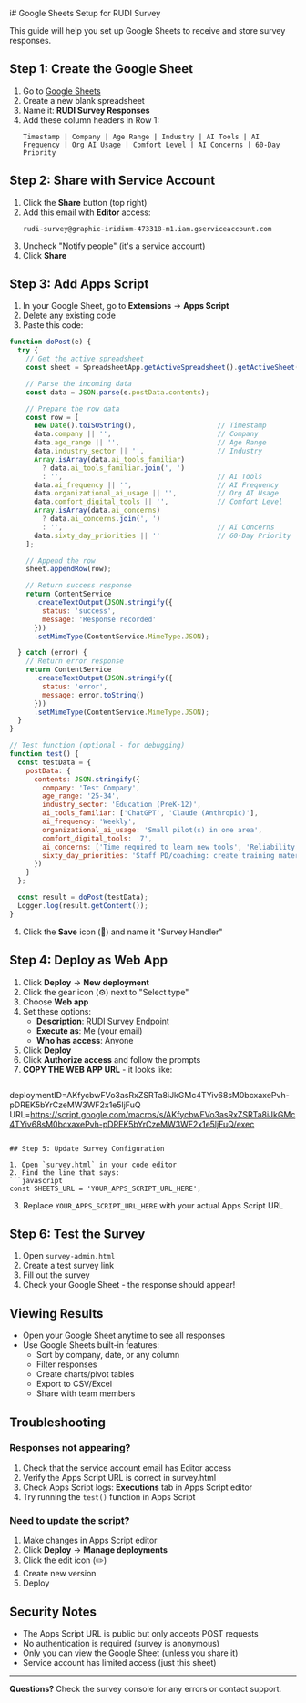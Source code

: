 i# Google Sheets Setup for RUDI Survey

This guide will help you set up Google Sheets to receive and store survey responses.

## Step 1: Create the Google Sheet

1. Go to [Google Sheets](https://sheets.google.com)
2. Create a new blank spreadsheet
3. Name it: **RUDI Survey Responses**
4. Add these column headers in Row 1:
   ```
   Timestamp | Company | Age Range | Industry | AI Tools | AI Frequency | Org AI Usage | Comfort Level | AI Concerns | 60-Day Priority
   ```

## Step 2: Share with Service Account

1. Click the **Share** button (top right)
2. Add this email with **Editor** access:
   ```
   rudi-survey@graphic-iridium-473318-m1.iam.gserviceaccount.com
   ```
3. Uncheck "Notify people" (it's a service account)
4. Click **Share**

## Step 3: Add Apps Script

1. In your Google Sheet, go to **Extensions** → **Apps Script**
2. Delete any existing code
3. Paste this code:

```javascript
function doPost(e) {
  try {
    // Get the active spreadsheet
    const sheet = SpreadsheetApp.getActiveSpreadsheet().getActiveSheet();

    // Parse the incoming data
    const data = JSON.parse(e.postData.contents);

    // Prepare the row data
    const row = [
      new Date().toISOString(),                    // Timestamp
      data.company || '',                          // Company
      data.age_range || '',                        // Age Range
      data.industry_sector || '',                  // Industry
      Array.isArray(data.ai_tools_familiar)
        ? data.ai_tools_familiar.join(', ')
        : '',                                      // AI Tools
      data.ai_frequency || '',                     // AI Frequency
      data.organizational_ai_usage || '',          // Org AI Usage
      data.comfort_digital_tools || '',            // Comfort Level
      Array.isArray(data.ai_concerns)
        ? data.ai_concerns.join(', ')
        : '',                                      // AI Concerns
      data.sixty_day_priorities || ''              // 60-Day Priority
    ];

    // Append the row
    sheet.appendRow(row);

    // Return success response
    return ContentService
      .createTextOutput(JSON.stringify({
        status: 'success',
        message: 'Response recorded'
      }))
      .setMimeType(ContentService.MimeType.JSON);

  } catch (error) {
    // Return error response
    return ContentService
      .createTextOutput(JSON.stringify({
        status: 'error',
        message: error.toString()
      }))
      .setMimeType(ContentService.MimeType.JSON);
  }
}

// Test function (optional - for debugging)
function test() {
  const testData = {
    postData: {
      contents: JSON.stringify({
        company: 'Test Company',
        age_range: '25-34',
        industry_sector: 'Education (PreK-12)',
        ai_tools_familiar: ['ChatGPT', 'Claude (Anthropic)'],
        ai_frequency: 'Weekly',
        organizational_ai_usage: 'Small pilot(s) in one area',
        comfort_digital_tools: '7',
        ai_concerns: ['Time required to learn new tools', 'Reliability or accuracy of AI responses'],
        sixty_day_priorities: 'Staff PD/coaching: create training materials & capture best practices'
      })
    }
  };

  const result = doPost(testData);
  Logger.log(result.getContent());
}
```

4. Click the **Save** icon (💾) and name it "Survey Handler"

## Step 4: Deploy as Web App

1. Click **Deploy** → **New deployment**
2. Click the gear icon (⚙️) next to "Select type"
3. Choose **Web app**
4. Set these options:
   - **Description**: RUDI Survey Endpoint
   - **Execute as**: Me (your email)
   - **Who has access**: Anyone
5. Click **Deploy**
6. Click **Authorize access** and follow the prompts
7. **COPY THE WEB APP URL** - it looks like:
   ```
deploymentID=AKfycbwFVo3asRxZSRTa8iJkGMc4TYiv68sM0bcxaxePvh-pDREK5bYrCzeMW3WF2x1e5ljFuQ
URL=https://script.google.com/macros/s/AKfycbwFVo3asRxZSRTa8iJkGMc4TYiv68sM0bcxaxePvh-pDREK5bYrCzeMW3WF2x1e5ljFuQ/exec
   ```

## Step 5: Update Survey Configuration

1. Open `survey.html` in your code editor
2. Find the line that says:
   ```javascript
   const SHEETS_URL = 'YOUR_APPS_SCRIPT_URL_HERE';
   ```
3. Replace `YOUR_APPS_SCRIPT_URL_HERE` with your actual Apps Script URL

## Step 6: Test the Survey

1. Open `survey-admin.html`
2. Create a test survey link
3. Fill out the survey
4. Check your Google Sheet - the response should appear!

## Viewing Results

- Open your Google Sheet anytime to see all responses
- Use Google Sheets built-in features:
  - Sort by company, date, or any column
  - Filter responses
  - Create charts/pivot tables
  - Export to CSV/Excel
  - Share with team members

## Troubleshooting

### Responses not appearing?
1. Check that the service account email has Editor access
2. Verify the Apps Script URL is correct in survey.html
3. Check Apps Script logs: **Executions** tab in Apps Script editor
4. Try running the `test()` function in Apps Script

### Need to update the script?
1. Make changes in Apps Script editor
2. Click **Deploy** → **Manage deployments**
3. Click the edit icon (✏️)
4. Create new version
5. Deploy

## Security Notes

- The Apps Script URL is public but only accepts POST requests
- No authentication is required (survey is anonymous)
- Only you can view the Google Sheet (unless you share it)
- Service account has limited access (just this sheet)

---

**Questions?** Check the survey console for any errors or contact support.

